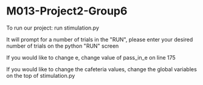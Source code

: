 # M013-Project2-Group6



To run our project: run stimulation.py


  It will prompt for a number of trials in the "RUN", please enter your desired number of trials on the python "RUN" screen
  
  If you would like to change e, change value of pass_in_e on line 175
  
  If you would like to change the cafeteria values, change the global variables on the top of stimulation.py
